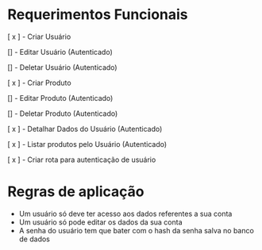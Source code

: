 # Requerimentos Funcionais

[ x ] - Criar Usuário

[] - Editar Usuário (Autenticado)

[] - Deletar Usuário (Autenticado)

[ x ] - Criar Produto

[] - Editar Produto (Autenticado)

[] - Deletar Produto (Autenticado)

[ x ] - Detalhar Dados do Usuário (Autenticado)

[ x ] - Listar produtos pelo Usuário (Autenticado)

[ x ] - Criar rota para autenticação de usuário

# Regras de aplicação
  - Um usuário só deve ter acesso aos dados referentes a sua conta
  - Um usuário só pode editar os dados da sua conta
  - A senha do usuário tem que bater com o hash da senha salva no banco de dados